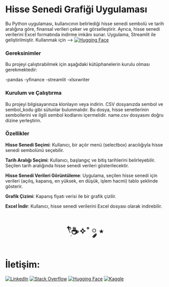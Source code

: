 


# Hisse Senedi Grafiği Uygulaması
Bu Python uygulaması, kullanıcının belirlediği hisse senedi sembolü ve tarih aralığına göre, finansal verileri çeker ve görselleştirir. Ayrıca, hisse senedi verilerini Excel formatında indirme imkânı sunar. Uygulama, Streamlit ile geliştirilmiştir. Kullanmak için --> [![Hugging Face](https://img.shields.io/badge/HuggingFace-9C30FF?style=for-the-badge&logo=huggingface&logoColor=white)](https://huggingface.co/spaces/elfgk/Hisse_Senedi_Grafikleri?logs=container)

### Gereksinimler
Bu projeyi çalıştırabilmek için aşağıdaki kütüphanelerin kurulu olması gerekmektedir:

-pandas
-yfinance
-streamlit
-xlsxwriter


### Kurulum ve Çalıştırma
Bu projeyi bilgisayarınıza klonlayın veya indirin.
CSV dosyanızda sembol ve sembol_kodu gibi sütunlar bulunmalıdır. Bu dosya, hisse senetlerinin sembollerini ve ilgili sembol kodlarını içermelidir. name.csv dosyasını doğru dizine yerleştirin.


### Özellikler
**Hisse Senedi Seçimi**: Kullanıcı, bir açılır menü (selectbox) aracılığıyla hisse senedi sembolünü seçebilir.


**Tarih Aralığı Seçimi**: Kullanıcı, başlangıç ve bitiş tarihlerini belirleyebilir. Seçilen tarih aralığında hisse senedi verileri gösterilecektir.


**Hisse Senedi Verileri Görüntüleme**: Uygulama, seçilen hisse senedi için verileri (açılış, kapanış, en yüksek, en düşük, işlem hacmi) tablo şeklinde gösterir.


**Grafik Çizimi**: Kapanış fiyatı verisi ile bir grafik çizilir.


**Excel İndir**: Kullanıcı, hisse senedi verilerini Excel dosyası olarak indirebilir.


<h1 align="center"> 𓍢ִ໋☕️✧˚ ༘ ⋆ </h1>

<h1> İletişim: </h1>

[![LinkedIn](https://img.shields.io/badge/LinkedIn-0A66C2?style=for-the-badge&logo=linkedin&logoColor=white)](https://www.linkedin.com/in/elfgk/)
[![Stack Overflow](https://img.shields.io/badge/StackOverflow-FE7A16?style=for-the-badge&logo=stackoverflow&logoColor=white)](https://stackoverflow.com/users/27559679/elfgk)
[![Hugging Face](https://img.shields.io/badge/HuggingFace-9C30FF?style=for-the-badge&logo=huggingface&logoColor=white)](https://huggingface.co/elfgk)
[![Kaggle](https://img.shields.io/badge/Kaggle-20BEFF?style=for-the-badge&logo=kaggle&logoColor=white)](https://www.kaggle.com/elfgkk)
